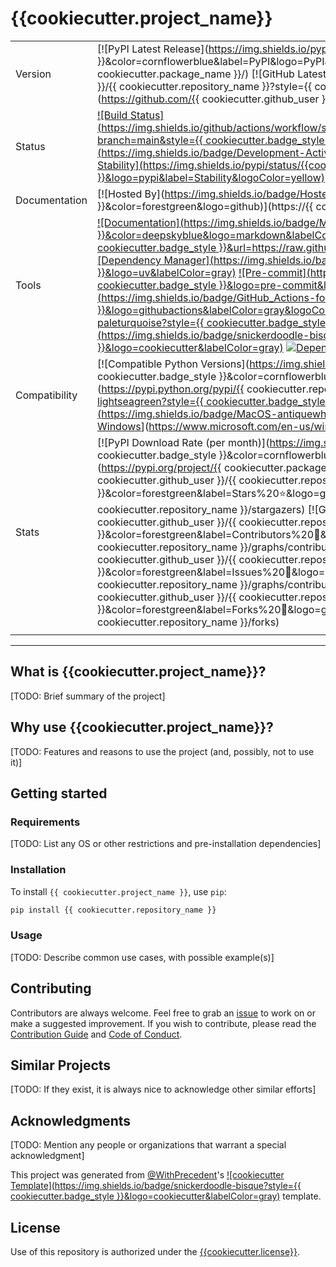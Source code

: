 # {{cookiecutter.project_name}}

| | |
| --- | --- |
| Version | [![PyPI Latest Release](https://img.shields.io/pypi/v/{{ cookiecutter.package_name }}.svg?style={{ cookiecutter.badge_style }}&color=cornflowerblue&label=PyPI&logo=PyPI&logoColor=yellow)](https://pypi.org/project/{{ cookiecutter.package_name }}/) [![GitHub Latest Release](https://img.shields.io/github/v/tag/{{ cookiecutter.github_user }}/{{ cookiecutter.repository_name }}?style={{ cookiecutter.badge_style }}&color=forestgreen&label=GitHub&logo=github)](https://github.com/{{ cookiecutter.github_user }}/{{ cookiecutter.repository_name }}/releases) |
| Status | [![Build Status](https://img.shields.io/github/actions/workflow/status/{{cookiecutter.github_user}}/{{cookiecutter.repository_name}}/ci.yml?branch=main&style={{ cookiecutter.badge_style }}&color=cadetblue&label=Tests&logo=pytest)](https://github.com/{{cookiecutter.github_user}}/{{cookiecutter.repository_name}}/actions/workflows/ci.yml?query=branch%3Amain) [![Development Status](https://img.shields.io/badge/Development-Active-seagreen?style={{ cookiecutter.badge_style }}&logo=git)](https://www.repostatus.org/#active) [![Project Stability](https://img.shields.io/pypi/status/{{cookiecutter.package_name}}?style={{ cookiecutter.badge_style }}&logo=pypi&label=Stability&logoColor=yellow)](https://pypi.org/project/{{cookiecutter.repository_name}}/) |
| Documentation | [![Hosted By](https://img.shields.io/badge/Hosted_by-Github_Pages-blue?style={{ cookiecutter.badge_style }}&color=forestgreen&logo=github)](https://{{ cookiecutter.github_user }}.github.io/{{ cookiecutter.repository_name }}) |
| Tools | [![Documentation](https://img.shields.io/badge/MkDocs-magenta?style={{ cookiecutter.badge_style }}&color=deepskyblue&logo=markdown&labelColor=gray)](https://squidfunk.github.io/mkdocs-material/) [![Linter](https://img.shields.io/endpoint?style={{ cookiecutter.badge_style }}&url=https://raw.githubusercontent.com/charliermarsh/Ruff/main/assets/badge/v2.json)](https://github.com/astral-sh/Ruff) [![Dependency Manager](https://img.shields.io/badge/uv-mediumpurple?style={{ cookiecutter.badge_style }}&logo=uv&labelColor=gray)](https://docs.astral.sh/uv/) [![Pre-commit](https://img.shields.io/badge/pre--commit-darkolivegreen?style={{ cookiecutter.badge_style }}&logo=pre-commit&logoColor=white&labelColor=gray)](https://github.com/TezRomacH/python-package-template/blob/master/.pre-commit-config.yaml) [![CI](https://img.shields.io/badge/GitHub_Actions-forestgreen?style={{ cookiecutter.badge_style }}&logo=githubactions&labelColor=gray&logoColor=white)](https://github.com/features/actions) [![Editor Settings](https://img.shields.io/badge/Editor_Config-paleturquoise?style={{ cookiecutter.badge_style }}&logo=editorconfig&labelColor=gray)](https://editorconfig.org/) [![Repository Template](https://img.shields.io/badge/snickerdoodle-bisque?style={{ cookiecutter.badge_style }}&logo=cookiecutter&labelColor=gray)](https://www.github.com/WithPrecedent/snickerdoodle) [![Dependency Maintainer](https://img.shields.io/badge/dependabot-forestgreen?style=for-the-badge&logo=dependabot&logoColor=white&labelColor=gray)](https://github.com/dependabot) |
| Compatibility | [![Compatible Python Versions](https://img.shields.io/pypi/pyversions/{{ cookiecutter.package_name }}?style={{ cookiecutter.badge_style }}&color=cornflowerblue&label=Python&logo=python&logoColor=yellow)](https://pypi.python.org/pypi/{{ cookiecutter.repository_name }}/) [![Linux](https://img.shields.io/badge/Linux-lightseagreen?style={{ cookiecutter.badge_style }}&logo=linux&labelColor=gray&logoColor=white)](https://www.linux.org/) [![MacOS](https://img.shields.io/badge/MacOS-antiquewhite?style={{ cookiecutter.badge_style }}&logo=apple&labelColor=gray)](https://www.apple.com/macos/)  [Windows](https://img.shields.io/badge/Windows-blue?style=for-the-badge)](https://www.microsoft.com/en-us/windows?r=1) |
| Stats | [![PyPI Download Rate (per month)](https://img.shields.io/pypi/dm/{{ cookiecutter.package_name }}?style={{ cookiecutter.badge_style }}&color=cornflowerblue&label=Downloads%20💾&logo=pypi&logoColor=yellow)](https://pypi.org/project/{{ cookiecutter.package_name }}) [![GitHub Stars](https://img.shields.io/github/stars/{{ cookiecutter.github_user }}/{{ cookiecutter.repository_name }}?style={{ cookiecutter.badge_style }}&color=forestgreen&label=Stars%20⭐&logo=github)](https://github.com/{{ cookiecutter.github_user }}/{{ cookiecutter.repository_name }}/stargazers) [![GitHub Contributors](https://img.shields.io/github/contributors/{{ cookiecutter.github_user }}/{{ cookiecutter.repository_name }}?style={{ cookiecutter.badge_style }}&color=forestgreen&label=Contributors%20🙋&logo=github)](https://github.com/{{ cookiecutter.github_user }}/{{ cookiecutter.repository_name }}/graphs/contributors) [![GitHub Issues](https://img.shields.io/github/issues/{{ cookiecutter.github_user }}/{{ cookiecutter.repository_name }}?style={{ cookiecutter.badge_style }}&color=forestgreen&label=Issues%20📘&logo=github)](https://github.com/{{ cookiecutter.github_user }}/{{ cookiecutter.repository_name }}/graphs/contributors) [![GitHub Forks](https://img.shields.io/github/forks/{{ cookiecutter.github_user }}/{{ cookiecutter.repository_name }}?style={{ cookiecutter.badge_style }}&color=forestgreen&label=Forks%20🍴&logo=github)](https://github.com/{{ cookiecutter.github_user }}/{{ cookiecutter.repository_name }}/forks) |
| | |

-----

## What is {{cookiecutter.project_name}}?

[TODO: Brief summary of the project]

## Why use {{cookiecutter.project_name}}?

[TODO: Features and reasons to use the project (and, possibly, not to use it)]

## Getting started

### Requirements

[TODO: List any OS or other restrictions and pre-installation dependencies]

### Installation

To install `{{ cookiecutter.project_name }}`, use `pip`:

```sh
pip install {{ cookiecutter.repository_name }}
```

### Usage

[TODO: Describe common use cases, with possible example(s)]

## Contributing

Contributors are always welcome. Feel free to grab an [issue](https://www.github.com/{{cookiecutter.github_user}}/{{cookiecutter.repository_name}}/issues) to work on or make a suggested improvement. If you wish to contribute, please read the [Contribution Guide](https://www.github.com/{{cookiecutter.github_user}}/{{cookiecutter.repository_name}}/contributing.md) and [Code of Conduct](https://www.github.com/{{cookiecutter.github_user}}/{{cookiecutter.repository_name}}/code_of_conduct.md).

## Similar Projects

[TODO: If they exist, it is always nice to acknowledge other similar efforts]

## Acknowledgments

[TODO: Mention any people or organizations that warrant a special acknowledgment]

This project was generated from [@WithPrecedent](https://github.com/WithPrecedent)'s [![cookiecutter Template](https://img.shields.io/badge/snickerdoodle-bisque?style={{ cookiecutter.badge_style }}&logo=cookiecutter&labelColor=gray)](https://www.github.com/WithPrecedent/snickerdoodle) template.

## License

Use of this repository is authorized under the [{{cookiecutter.license}}](https://www.github.com/{{cookiecutter.github_user}}/{{cookiecutter.repository_name}}/blog/main/LICENSE).
